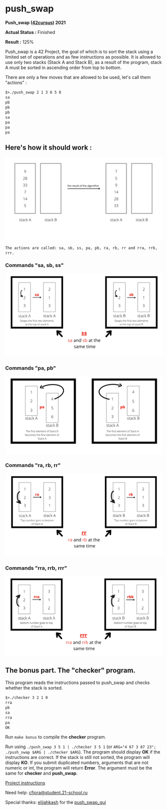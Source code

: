 # push_swap

**Push_swap ([42cursus](https://www.42.fr)) 2021**

**Actual Status :** Finished

**Result :** 125% 

Push_swap is a 42 Project, the goal of which is to sort the stack using a limited set of operations and as few instructions as possible. It is allowed to use only two stacks (Stack A and Stack B), as a result of the program, stack A must be sorted in ascending order from top to bottom.

There are only a few moves that are allowed to be used, let's call them "actions" :

```
$>./push_swap 2 1 3 6 5 8
sa
pb
pb
pb
sa
pa
pa
pa

```
## Here's how it should work :

![stacks](https://github.com/AGolz/push_swap/blob/main/image/result%20of%20the%20algorithm.png)
```
The actions are called: sa, sb, ss, pa, pb, ra, rb, rr and rra, rrb, rrr.
```

### Commands "sa, sb, ss"

![sa, sb, ss](https://github.com/AGolz/push_swap/blob/main/image/sa%20sb%20ss.png)

### Commands "pa, pb"

![pa, pb](https://github.com/AGolz/push_swap/blob/main/image/pa%20pb.png)

### Commands "ra, rb, rr"

![ra, rb, rr](https://github.com/AGolz/push_swap/blob/main/image/ra%20rb%20rr.png)

### Commands "rra, rrb, rrr"

![ra, rb, rr](https://github.com/AGolz/push_swap/blob/main/image/rra%20rrb%20rrr.png)

## The bonus part. The "checker" program.

This program reads the instructions passed to push_swap and checks whether the stack is sorted.
```
$>./checker 3 2 1 0
rra
pb
sa
rra
pa
OK
```
Run `make bonus` to compile the **checker** program.

Run using `./push_swap 3 5 1 | ./checker 3 5 1` (or `ARG="4 67 3 87 23"; ./push_swap $ARG | ./checker $ARG`). The program should display **OK** if the instructions are correct. If the stack is still not sorted, the program will display **KO**. If you submit duplicated numbers, arguments that are not numeric or int, the program will return **Error**. The argument must be the same for **checker** and **push_swap**.

[Project instructions](/en.subject.pdf)

Need help: cfiora@student.21-school.ru

Special thanks: [elijahkash](https://github.innominds.com/elijahkash) for the [push_swap_gui](https://github.innominds.com/elijahkash/push_swap_gui)

